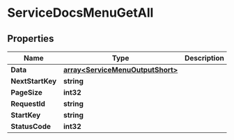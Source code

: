 

# ServiceDocsMenuGetAll


## Properties

| Name | Type | Description | Notes |
|------------ | ------------- | ------------- | -------------|
|**Data** | [**array&lt;ServiceMenuOutputShort&gt;**](ServiceMenuOutputShort.md) |  |  [optional] |
|**NextStartKey** | **string** |  |  [optional] |
|**PageSize** | **int32** |  |  [optional] |
|**RequestId** | **string** |  |  [optional] |
|**StartKey** | **string** |  |  [optional] |
|**StatusCode** | **int32** |  |  [optional] |



